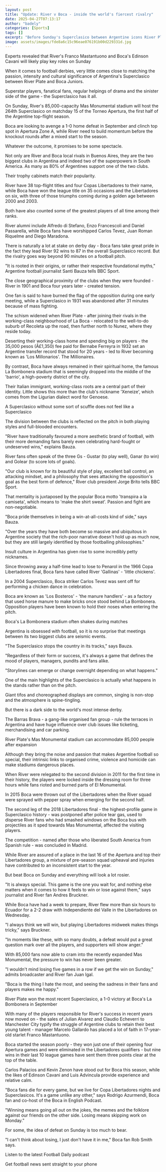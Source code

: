 ```yaml
---
layout: post
title: "Update: River v Boca - inside the world's fiercest rivalry"
date: 2025-04-27T07:13:17
author: "badely"
categories: [Sports]
tags: []
excerpt: "Before Sunday's Superclasico between Argentine icons River Plate and Boca Juniors, BBC Sport tells the story of arguably football's biggest rivalry."
image: assets/images/fde8a6c15c96eae076191b00d229331d.jpg
---
```


Experts revealed that River's Franco Mastantuono and Boca's Edinson Cavani will likely play key roles on Sunday

When it comes to football derbies, very little comes close to matching the passion, intensity and cultural significance of Argentina's Superclasico between River Plate and Boca Juniors.

Superstar players, fanatical fans, regular helpings of drama and the sinister side of the game - the Superclasico has it all.

On Sunday, River's 85,000-capacity Mas Monumental stadium will host the 264th Superclasico on matchday 15 of the Torneo Apertura, the first half of the Argentine top-flight season. 

Boca are looking to avenge a 1-0 home defeat in September and clinch top spot in Apertura Zone A, while River need to build momentum before the knockout rounds after a mixed start to the season.

Whatever the outcome, it promises to be some spectacle.

Not only are River and Boca local rivals in Buenos Aires, they are the two biggest clubs in Argentina and indeed two of the superpowers in South America. As many as 80% of Argentines support one of the two clubs.

Their trophy cabinets match their popularity.

River have 38 top-flight titles and four Copas Libertadores to their name, while Boca have won the league title on 35 occasions and the Libertadores on six, with three of those triumphs coming during a golden age between 2000 and 2003.

Both have also counted some of the greatest players of all time among their ranks. 

River alumni include Alfredo di Stefano, Enzo Francescoli and Daniel Passarella, while Boca fans have worshipped Carlos Tevez, Juan Roman Riquelme and Diego Maradona.

There is naturally a lot at stake on derby day - Boca fans take great pride in the fact they lead River 92 wins to 87 in the overall Superclasico record. But the rivalry goes way beyond 90 minutes on a football pitch.

"It is rooted in their origins, or rather their respective foundational myths," Argentine football journalist Santi Bauza tells BBC Sport.

The close geographical proximity of the clubs when they were founded - River in 1901 and Boca four years later - created tension.

One fan is said to have burned the flag of the opposition during one early meeting, while a Superclasico in 1931 was abandoned after 31 minutes because of mass fighting.

The schism widened when River Plate - after joining their rivals in the working-class neighbourhood of La Boca - relocated to the well-to-do suburb of Recoleta up the road, then further north to Nunez, where they reside today.

Deserting their working-class home and spending big on players - the 35,000 pesos (Â£1,350) fee paid for Bernabe Ferreyra in 1932 set an Argentine transfer record that stood for 20 years - led to River becoming known as 'Los Millonarios'. The Millionaires.

By contrast, Boca have always remained in their spiritual home, the famous La Bombonera stadium that is seemingly dropped into the middle of the 'barrio', a high-poverty district of the city.

Their Italian immigrant, working-class roots are a central part of their identity. Little shows this more than the club's nickname 'Xeneize', which comes from the Ligurian dialect word for Genoese.

A Superclasico without some sort of scuffle does not feel like a Superclasico

The division between the clubs is reflected on the pitch in both playing styles and full-blooded encounters.

"River have traditionally favoured a more aesthetic brand of football, with their more demanding fans barely even celebrating hard-fought or undeserved wins," explains Bauza. 

River fans often speak of the three Gs - Gustar (to play well), Ganar (to win) and Golear (to score lots of goals).

"Our club is known for its beautiful style of play, excellent ball control, an attacking mindset, and a philosophy that sees attacking the opposition's goal as the best form of defence," River club president Jorge Brito tells BBC Sport.

That mentality is juxtaposed by the popular Boca motto 'transpira a la camiseta', which means to 'make the shirt sweat'. Passion and fight are non-negotiable.

"Boca pride themselves in being a win-at-all-costs kind of side," says Bauza.

"Over the years they have both become so massive and ubiquitous in Argentine society that the rich-poor narrative doesn't hold up as much now, but they are still largely identified by those footballing philosophies."

Insult culture in Argentina has given rise to some incredibly petty nicknames.

Since throwing away a half-time lead to lose to Penarol in the 1966 Copa Libertadores final, Boca fans have called River 'Gallinas' - 'little chickens'.

In a 2004 Superclasico, Boca striker Carlos Tevez was sent off for performing a chicken dance in celebration.

Boca are known as 'Los Bosteros' - 'the manure handlers' - as a factory that used horse manure to make bricks once stood behind La Bombonera. Opposition players have been known to hold their noses when entering the pitch.

Boca's La Bombonera stadium often shakes during matches

Argentina is obsessed with football, so it is no surprise that meetings between its two biggest clubs are seismic events.

"The Superclasico stops the country in its tracks," says Bauza.

"Regardless of their form or success, it's always a game that defines the mood of players, managers, pundits and fans alike.

"Storylines can emerge or change overnight depending on what happens."

One of the main highlights of the Superclasico is actually what happens in the stands rather than on the pitch.

Giant tifos and choreographed displays are common, singing is non-stop and the atmosphere is spine-tingling.

But there is a dark side to the world's most intense derby.

The Barras Brava - a gang-like organised fan group - rule the terraces in Argentina and have huge influence over club issues like ticketing, merchandising and car parking.

River Plate's Mas Monumental stadium can accommodate 85,000 people after expansion

Although they bring the noise and passion that makes Argentine football so special, their intrinsic links to organised crime, violence and homicide can make stadiums dangerous places.

When River were relegated to the second division in 2011 for the first time in their history, the players were locked inside the dressing room for three hours while fans rioted and burned parts of El Monumental.

In 2015 Boca were thrown out of the Libertadores when the River squad were sprayed with pepper spray when emerging for the second half.

The second leg of the 2018 Libertadores final - the highest-profile game in Superclasico history - was postponed after police tear gas, used to disperse River fans who had smashed windows on the Boca bus with projectiles as it sped towards Mas Monumental, affected the visiting players.

The competition - named after those who liberated South America from Spanish rule - was concluded in Madrid.

While River are assured of a place in the last 16 of the Apertura and top their Libertadores group, a mixture of pre-season squad upheaval and injuries have contributed to an inconsistent start to the year.

But beat Boca on Sunday and everything will look a lot rosier.

"It is always special. This game is the one you wait for, and nothing else matters when it comes to how it feels to win or lose against them," says journalist and River fan Andres Bruckner.

While Boca have had a week to prepare, River flew more than six hours to Ecuador for a 2-2 draw with Independiente del Valle in the Libertadores on Wednesday.

"I always think we will win, but playing Libertadores midweek makes things tricky," says Bruckner.

"In moments like these, with so many doubts, a defeat would put a great question mark over all the players, and supporters will show anger."

With 85,000 fans now able to cram into the recently expanded Mas Monumental, the pressure to win has never been greater.

"I wouldn't mind losing five games in a row if we get the win on Sunday," admits broadcaster and River fan Juan Igal. 

"Boca is the thing I hate the most, and seeing the sadness in their fans and players makes me happy."

River Plate won the most recent Superclasico, a 1-0 victory at Boca's La Bombonera in September

With many of the players responsible for River's success in recent years now moved on - the sales of Julian Alvarez and Claudio Echeverri to Manchester City typify the struggle of Argentine clubs to retain their best young talent - manager Marcelo Gallardo has placed a lot of faith in 17-year-old starlet Franco Mastantuono.

Boca started the season poorly - they won just one of their opening four Apertura games and were eliminated in the Libertadores qualifiers - but nine wins in their last 10 league games have sent them three points clear at the top of the table.

Carlos Palacios and Kevin Zenon have stood out for Boca this season, while the likes of Edinson Cavani and Luis Advincula provide experience and relative calm.

"Boca fans die for every game, but we live for Copa Libertadores nights and Superclasicos. It's a game unlike any other," says Rodrigo Azurmendi, Boca fan and co-host of the Boca in English Podcast.

"Winning means going all out on the jokes, the memes and the folklore against our friends on the other side. Losing means skipping work on Monday."

For some, the idea of defeat on Sunday is too much to bear. 

"I can't think about losing, I just don't have it in me," Boca fan Rob Smith says.

Listen to the latest Football Daily podcast

Get football news sent straight to your phone

